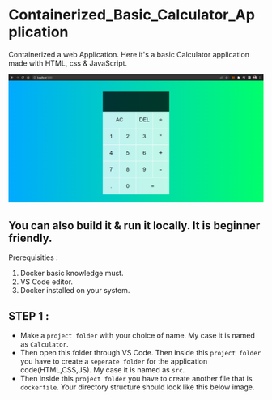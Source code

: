# Containerized_Basic_Calculator_Application
Containerized a web Application. Here it's a basic Calculator application made with HTML, css & JavaScript.

![](https://github.com/Saha-7/Containerized_Basic_Calculator_Application/blob/main/Screenshots/5.png)

## You can also build it & run it locally. It is beginner friendly.
Prerequisities : 
  1. Docker basic knowledge must.
  2. VS Code editor.
  3. Docker installed on your system.
  
  ## STEP 1 :
  * Make a `project folder` with your choice of name. My case it is named as `Calculator`.
  * Then open this folder through VS Code. Then inside this `project folder` you have to create a `seperate folder` for the application code(HTML,CSS,JS). My case it is named as `src`.
  * Then inside this `project folder` you have to create another file that is `dockerfile`. Your directory structure should look like this below image.


